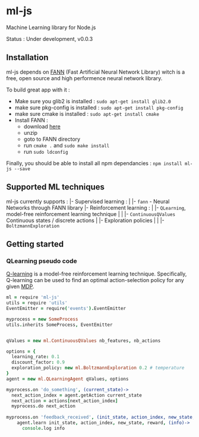 ml-js
====

Machine Learning library for Node.js

Status : Under development, v0.0.3

## Installation
ml-js depends on [FANN](http://leenissen.dk/fann/wp/) (Fast Artificial Neural Network Library) witch is a free, open source and high performence neural network library.

To build great app with it : 
* Make sure you glib2 is installed  : `sudo apt-get install glib2.0`
* make sure pkg-config is installed : `sudo apt-get install pkg-config`
* make sure cmake is installed      : `sudo apt-get install cmake`
* Install FANN : 
  * download  [here](http://leenissen.dk/fann/wp/download/)
  * unzip
  * goto to FANN directory
  * run `cmake .` and `sudo make install`
  * run `sudo ldconfig`

Finally, you should be able to install all npm dependancies :  `npm install ml-js --save`

## Supported ML techniques
ml-js currently supports : 
|- Supervised learning :
|   |- `fann` - Neural Networks through FANN library
|- Reinforcement learning :
|   |- `QLearning`, model-free reinforcement learning technique
|   |   |- `ContinuousQValues` Continuous states  / discrete actions
|   |- Exploration policies
|   |   |- `BoltzmannExploration`

## Getting started

### QLearning pseudo code 
[Q-learning](http://en.wikipedia.org/wiki/Q-learning) is a model-free reinforcement learning technique. Specifically, Q-learning can be used to find an optimal action-selection policy for any given [MDP](http://en.wikipedia.org/wiki/Markov_decision_process).

```coffeescript
ml = require 'ml-js'
utils = require 'utils' 
EventEmitter = require('events').EventEmitter

myprocess = new SomeProcess
utils.inherits SomeProcess, EventEmitter 


qValues = new ml.ContinuousQValues nb_features, nb_actions

options = {
  learning_rate: 0.1
  discount_factor: 0.9
  exploration_policy: new ml.BoltzmannExploration 0.2 # temperature
}
agent = new ml.QLearningAgent qValues, options

myprocess.on 'do_something', (current_state)->
  next_action_index = agent.getAction current_state
  next_action = actions[next_action_index]
  myprocess.do next_action
  
myprocess.on 'feedback_received', (init_state, action_index, new_state, reward)->
    agent.learn init_state, action_index, new_state, reward, (info)->
      console.log info
```